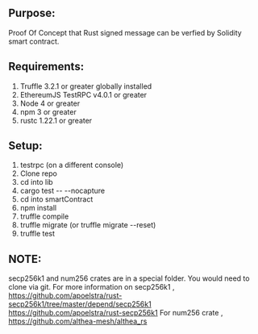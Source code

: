 
Purpose:
---
Proof Of Concept that Rust signed message can be verfied by Solidity  smart contract.

Requirements:
----
1. Truffle 3.2.1 or greater globally installed
2. EthereumJS TestRPC v4.0.1  or greater
3. Node 4 or greater
4. npm 3 or greater
5. rustc 1.22.1 or greater

Setup:
----
1. testrpc (on a different console)
2. Clone repo
3. cd into lib
4. cargo test -- --nocapture
5. cd into smartContract
6. npm install
7. truffle compile
8. truffle migrate (or truffle migrate --reset)
9. truffle test


NOTE:
---
secp256k1 and num256 crates are in a special folder. You would need to clone via git.
For more information on secp256k1 , https://github.com/apoelstra/rust-secp256k1/tree/master/depend/secp256k1
https://github.com/apoelstra/rust-secp256k1
For num256 crate , https://github.com/althea-mesh/althea_rs


